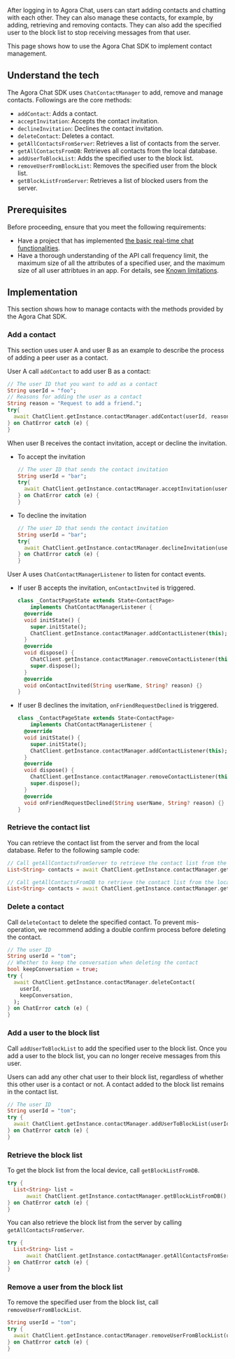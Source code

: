 After logging in to Agora Chat, users can start adding contacts and chatting with each other. They can also manage these contacts, for example, by adding, retrieving and removing contacts. They can also add the specified user to the block list to stop receiving messages from that user.

This page shows how to use the Agora Chat SDK to implement contact management.

## Understand the tech

The Agora Chat SDK uses `ChatContactManager` to add, remove and manage contacts. Followings are the core methods:

- `addContact`: Adds a contact.
- `acceptInvitation`: Accepts the contact invitation.
- `declineInvitation`: Declines the contact invitation.
- `deleteContact`: Deletes a contact.
- `getAllContactsFromServer`: Retrieves a list of contacts from the server.
- `getAllContactsFromDB`: Retrieves all contacts from the local database.
- `addUserToBlockList`: Adds the specified user to the block list.
- `removeUserFromBlockList`: Removes the specified user from the block list.
- `getBlockListFromServer`: Retrieves a list of blocked users from the server.

## Prerequisites

Before proceeding, ensure that you meet the following requirements:

- Have a project that has implemented [the basic real-time chat functionalities](./agora_chat_get_started_flutter?platform=Flutter).
- Have a thorough understanding of the API call frequency limit, the maximum size of all the attributes of a specified user, and the maximum size of all user attribtues in an app. For details, see [Known limitations](./agora_chat_limitation?platform=Flutter).

## Implementation

This section shows how to manage contacts with the methods provided by the Agora Chat SDK.

### Add a contact

This section uses user A and user B as an example to describe the process of adding a peer user as a contact.

User A call `addContact` to add user B as a contact:

```dart
// The user ID that you want to add as a contact
String userId = "foo";
// Reasons for adding the user as a contact
String reason = "Request to add a friend.";
try{
  await ChatClient.getInstance.contactManager.addContact(userId, reason);
} on ChatError catch (e) {
}
```

When user B receives the contact invitation, accept or decline the invitation.

- To accept the invitation

  ```dart
  // The user ID that sends the contact invitation
  String userId = "bar";
  try{
    await ChatClient.getInstance.contactManager.acceptInvitation(userId);
  } on ChatError catch (e) {
  }
  ```

- To decline the invitation

  ```dart
  // The user ID that sends the contact invitation
  String userId = "bar";
  try{
    await ChatClient.getInstance.contactManager.declineInvitation(userId);
  } on ChatError catch (e) {
  }
  ```

User A uses `ChatContactManagerListener` to listen for contact events. 

- If user B accepts the invitation, `onContactInvited` is triggered.

  ```dart
  class _ContactPageState extends State<ContactPage>
      implements ChatContactManagerListener {
    @override
    void initState() {
      super.initState();
      ChatClient.getInstance.contactManager.addContactListener(this);
    }
    @override
    void dispose() {
      ChatClient.getInstance.contactManager.removeContactListener(this);
      super.dispose();
    }
    @override
    void onContactInvited(String userName, String? reason) {}
  }
  ```

- If user B declines the invitation, `onFriendRequestDeclined` is triggered.

  ```dart
  class _ContactPageState extends State<ContactPage>
      implements ChatContactManagerListener {
    @override
    void initState() {
      super.initState();
      ChatClient.getInstance.contactManager.addContactListener(this);
    }
    @override
    void dispose() {
      ChatClient.getInstance.contactManager.removeContactListener(this);
      super.dispose();
    }
    @override
    void onFriendRequestDeclined(String userName, String? reason) {}
  }
  ```

### Retrieve the contact list

You can retrieve the contact list from the server and from the local database. Refer to the following sample code:

```dart
// Call getAllContactsFromServer to retrieve the contact list from the server.
List<String> contacts = await ChatClient.getInstance.contactManager.getAllContactsFromServer();

// Call getAllContactsFromDB to retrieve the contact list from the local database.
List<String> contacts = await ChatClient.getInstance.contactManager.getAllContactsFromDB();
```


### Delete a contact

Call `deleteContact` to delete the specified contact. To prevent mis-operation, we recommend adding a double confirm process before deleting the contact.

```dart
// The user ID
String userId = "tom";
// Whether to keep the conversation when deleting the contact
bool keepConversation = true;
try {
  await ChatClient.getInstance.contactManager.deleteContact(
    userId,
    keepConversation,
  );
} on ChatError catch (e) {
}
```

### Add a user to the block list

Call `addUserToBlockList` to add the specified user to the block list. Once you add a user to the block list, you can no longer receive messages from this user.

<div class="note alert">Users can add any other chat user to their block list, regardless of whether this other user is a contact or not. A contact added to the block list remains in the contact list.</div>

```dart
// The user ID
String userId = "tom";
try {
  await ChatClient.getInstance.contactManager.addUserToBlockList(userId);
} on ChatError catch (e) {
}
```

### Retrieve the block list

To get the block list from the local device, call `getBlockListFromDB`.

```dart
try {
  List<String> list =
      await ChatClient.getInstance.contactManager.getBlockListFromDB();
} on ChatError catch (e) {
}
```

You can also retrieve the block list from the server by calling `getAllContactsFromServer`.

```dart
try {
  List<String> list =
      await ChatClient.getInstance.contactManager.getAllContactsFromServer();
} on ChatError catch (e) {
}
```

### Remove a user from the block list

To remove the specified user from the block list, call `removeUserFromBlockList`. 

```dart
String userId = "tom";
try {
  await ChatClient.getInstance.contactManager.removeUserFromBlockList(userId);
} on ChatError catch (e) {
}
```